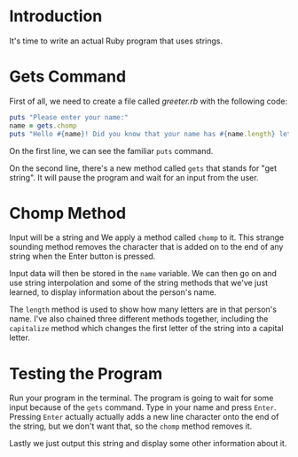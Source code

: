 # Introduction

It's time to write an actual Ruby program that uses strings.

# Gets Command

First of all, we need to create a file called *greeter.rb* with the following code:

```ruby
puts "Please enter your name:"
name = gets.chomp
puts "Hello #{name}! Did you know that your name has #{name.length} letters in it and written backwards it is '#{name.reverse.downcase.capitalize}'?"
```

On the first line, we can see the familiar `puts` command.

On the second line, there's a new method called `gets` that stands for "get string". It will pause the program and wait for an input from the user.

# Chomp Method

Input will be a string and We apply a method called `chomp` to it. This strange sounding method removes the character that is added on to the end of any string when the Enter button is pressed.

Input data will then be stored in the `name` variable. We can then go on and use string interpolation and some of the string methods that we've just learned, to display information about the person's name.

The `length` method is used to show how many letters are in that person's name. I've also chained three different methods together, including the `capitalize` method which changes the first letter of the string into a capital letter.

# Testing the Program

Run your program in the terminal. The program is going to wait for some input because of the `gets` command. Type in your name and press `Enter`. Pressing `Enter` actually actually adds a new line character onto the end of the string, but we don't want that, so the `chomp` method removes it.

Lastly we just output this string and display some other information about it.